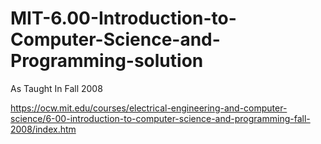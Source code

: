 # MIT-6.00-Introduction-to-Computer-Science-and-Programming-solution
As Taught In Fall 2008

https://ocw.mit.edu/courses/electrical-engineering-and-computer-science/6-00-introduction-to-computer-science-and-programming-fall-2008/index.htm
